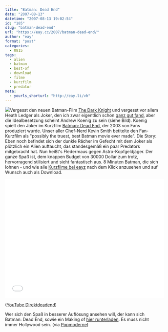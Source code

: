 ```yaml
---
title: "Batman: Dead End"
date: "2007-08-13"
datetime: "2007-08-13 19:02:54"
id: "185"
slug: "batman-dead-end"
url: "https://eay.cc/2007/batman-dead-end/"
author: "eay"
format: "post"
categories:
  - 0815
tags:
  - alien
  - batman
  - best-of
  - download
  - filme
  - kurzfilm
  - predator
meta:
  - yourls_shorturl: "http://eay.li/vh"
---
```


![](/uploads/2007/batmandeadend.jpg)Vergesst den neuen Batman-Film [The Dark Knight](http://www.imdb.com/title/tt0468569/) und vergesst vor allem Heath Ledger als Joker, den ich zwar eigentlich schon [ganz gut fand](//eay.cc/2007/furchteinfloessender-clown/), aber die Idealbesetzung scheint Andrew Koenig zu sein (siehe Bild). Koenig spielt den Joker im Kurzfilm [Batman: Dead End](http://www.imdb.com/title/tt0374526/), der 2003 von Fans produziert wurde. Unser aller Chef-Nerd Kevin Smith betitelte den Fan-Kurzfilm als "possibly the truest, best Batman movie ever made". Die Story: Eben noch befindet sich der dunkle Rächer im Gefecht mit dem Joker als plötzlich ein Alien auftaucht, das standesgemäß ein paar Predators mitgebracht hat. Nun heißt's Fledermaus gegen Astro-Kopfgeldjäger. Der ganze Spaß ist, dem knappen Budget von 30000 Dollar zum trotz, hervorragend stilisiert und sieht fantastisch aus. 8 Minuten Batman, die sich lohnen - und wie alle [Kurzfilme bei eayz](//eay.cc/tag/kurzfilm) nach dem Klick anzusehen und auf Wunsch auch als Download.

<iframe width="520" height="390" src="//www.youtube.com/embed/NUdG0VFFNSU" frameborder="0" allowfullscreen></iframe>

 ([YouTube Direktdeadend](https://www.youtube.com/watch?v=NUdG0VFFNSU))

Wer sich den Spaß in besserer Auflösung ansehen will, der kann sich Batman: Dead End, sowie ein Making of [hier runterladen](http://www.theforce.net/fanfilms/nonsw/batman_deadend/index.asp). Es muss nicht immer Hollywood sein. (via [Popmoderne](http://news.antville.org/stories/1673870/))
